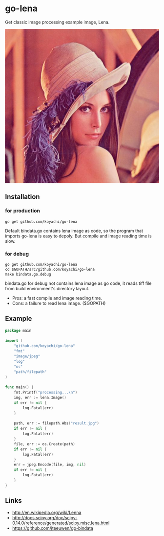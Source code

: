 # go-lena

Get classic image processing example image, Lena.

![lena.result.jpg](https://raw.githubusercontent.com/koyachi/go-lena/master/example/lena.result.jpg)

## Installation

### for production
```
go get github.com/koyachi/go-lena
```

Default bindata.go contains lena image as code, so the program that imports go-lena is easy to depoly. But compile and image reading time is slow.

### for debug
```
go get github.com/koyachi/go-lena
cd $GOPATH/src/github.com/koyachi/go-lena
make bindata.go.debug
```

bindata.go for debug not contains lena image as go code, it reads tiff file from build environment's directory layout.

- Pros: a fast compile and image reading time.
- Cons: a failure to read lena image. ($GOPATH)

## Example

```go
package main

import (
	"github.com/koyachi/go-lena"
	"fmt"
	"image/jpeg"
	"log"
	"os"
	"path/filepath"
)

func main() {
	fmt.Printf("processing...\n")
	img, err := lena.Image()
	if err != nil {
		log.Fatal(err)
	}

	path, err := filepath.Abs("result.jpg")
	if err != nil {
		log.Fatal(err)
	}
	file, err := os.Create(path)
	if err != nil {
		log.Fatal(err)
	}
	err = jpeg.Encode(file, img, nil)
	if err != nil {
		log.Fatal(err)
	}
}
```

## Links

- http://en.wikipedia.org/wiki/Lenna
- http://docs.scipy.org/doc/scipy-0.14.0/reference/generated/scipy.misc.lena.html
- https://github.com/jteeuwen/go-bindata
